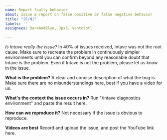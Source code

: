 ```yaml
---
name: Report faulty behavior
about: Issue a report on false positive or false negative behavior
title: "[F/N]"
labels: ''
assignees: DarkAndBlue, Jpx3, ventolotl

---
```


*Is Intave really the issue?*
In 40% of issues received, Intave was not the root cause.
Make sure to recreate the problem in continuously simpler environments until you can
confirm beyond any reasonable doubt that Intave is the problem.
Even if Intave is not the problem, please let us know in the issue.

**What is the problem?**
A clear and concise description of what the bug is.
Make sure there are no misunderstandings here, best if you have a video for us.

**What's the context the issue occurs in?**
Run "/intave diagnostics environment" and paste the result here.

**How can we reproduce it?**
Not necessary if the issue is obvious to reproduce.

**Videos are best**
Record and upload the issue, and post the YouTube link here.
